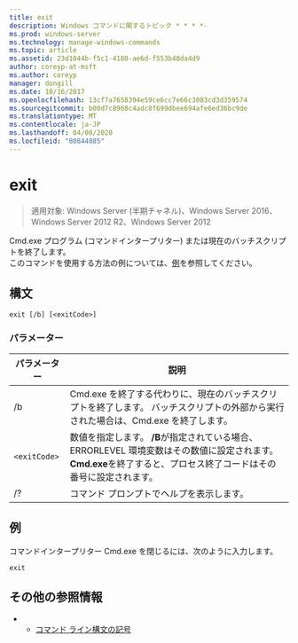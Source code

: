 ```yaml
---
title: exit
description: Windows コマンドに関するトピック * * * *-
ms.prod: windows-server
ms.technology: manage-windows-commands
ms.topic: article
ms.assetid: 23d1044b-f5c1-4180-ae6d-f553b48da4d9
author: coreyp-at-msft
ms.author: coreyp
manager: dongill
ms.date: 10/16/2017
ms.openlocfilehash: 13cf7a7658394e59ce6cc7e66c3083cd3d359574
ms.sourcegitcommit: b00d7c8968c4adc8f699dbee694afe6ed36bc9de
ms.translationtype: MT
ms.contentlocale: ja-JP
ms.lasthandoff: 04/08/2020
ms.locfileid: "80844885"
---
```

# <a name="exit"></a>exit

>適用対象: Windows Server (半期チャネル)、Windows Server 2016、Windows Server 2012 R2、Windows Server 2012

Cmd.exe プログラム (コマンドインタープリター) または現在のバッチスクリプトを終了します。  
このコマンドを使用する方法の例については、[例](#BKMK_examples)を参照してください。  
## <a name="syntax"></a>構文  
```  
exit [/b] [<exitCode>]  
```  
### <a name="parameters"></a>パラメーター  

| パラメーター  |                                                                                         説明                                                                                          |
|------------|----------------------------------------------------------------------------------------------------------------------------------------------------------------------------------------------|
|     /b     |                                      Cmd.exe を終了する代わりに、現在のバッチスクリプトを終了します。 バッチスクリプトの外部から実行された場合は、Cmd.exe を終了します。                                      |
| `<exitCode>` | 数値を指定します。 **/B**が指定されている場合、ERRORLEVEL 環境変数はその数値に設定されます。 **Cmd.exe**を終了すると、プロセス終了コードはその番号に設定されます。 |
|     /?     |                                                                             コマンド プロンプトでヘルプを表示します。                                                                             |

## <a name="examples"></a><a name=BKMK_examples></a>例  
コマンドインタープリター Cmd.exe を閉じるには、次のように入力します。  
```  
exit  
```  
## <a name="additional-references"></a>その他の参照情報  
-   - [コマンド ライン構文の記号](command-line-syntax-key.md)  

